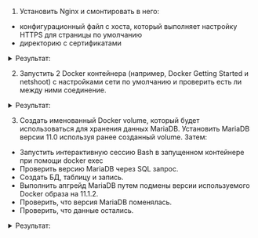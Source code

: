 1. Установить Nginx и смонтировать в него:
- конфигурационный файл с хоста, который выполняет настройку HTTPS для страницы по умолчанию
- директорию с сертификатами

<details><summary>Результат:</summary>

Пробрасываю файл conf.d в который добавил к описанию сервера на 80 порту, сервер с 443 по ssl, передача файла /etc/nginx/sites-available/default больше не требуется

![image](https://github.com/tms-dos21-onl/aleksey-ivanishchev/assets/93286236/b0edb4b1-a182-47e5-a8d7-a296d72f5dbc)

  
```
docker run --rm --name mynginx -d -v /c/Users/user/wsl/conf.d:/etc/nginx/conf.d -v /c/Users/user/wsl/default:/etc/nginx/sites-available/default -v /c/Users/user/wsl/ssl:/etc/nginx/ssl -p 1234:443 nginx
```
  
![image](https://github.com/tms-dos21-onl/aleksey-ivanishchev/assets/93286236/c3ed91b8-ff1f-4bb9-9a99-8a58c8da82ed)
![image](https://github.com/tms-dos21-onl/aleksey-ivanishchev/assets/93286236/962200fd-8366-45bd-9fe5-398c6460be8e)

![image](https://github.com/tms-dos21-onl/aleksey-ivanishchev/assets/93286236/95224c0f-c227-4b48-9a68-29eed75e2ffd)


</details>

2. Запустить 2 Docker контейнера (например, Docker Getting Started и netshoot) с настройками сети по умолчанию и проверить есть ли между ними соединение.

<details><summary>Результат:</summary>
Смотрю ip в запущенном контейнере:
  
![image](https://github.com/tms-dos21-onl/aleksey-ivanishchev/assets/93286236/4be24405-0e90-4eb9-9fed-aa9e44c0c0bd)

Ставлю netshoot и пингую:

![image](https://github.com/tms-dos21-onl/aleksey-ivanishchev/assets/93286236/412f5b1a-6c22-4ff7-ba2d-cab5f8a515c5)
![image](https://github.com/tms-dos21-onl/aleksey-ivanishchev/assets/93286236/dc6761a2-eea1-4701-b2f1-2bb79d38d1a5)

</details>

3. Создать именованный Docker volume, который будет использоваться для хранения данных MariaDB. Установить MariaDB версии 11.0 используя ранее созданный volume. Затем:
- Запустить интерактивную сессию Bash в запущенном контейнере при помощи docker exec
- Проверить версию MariaDB через SQL запрос.
- Создать БД, таблицу и запись.
- Выполнить апгрейд MariaDB путем подмены версии используемого Docker образа на 11.1.2.
- Проверить, что версия MariaDB поменялась.
- Проверить, что данные остались.

<details><summary>Результат:</summary>

Создал volume:

![image](https://github.com/tms-dos21-onl/aleksey-ivanishchev/assets/93286236/e8380ac8-95be-4979-a939-3a64a4c86176)

Скачал образ БД:

![image](https://github.com/tms-dos21-onl/aleksey-ivanishchev/assets/93286236/947628b3-f6c4-47c0-83b8-43b4c4db6c5a)

Запуск контейнера с mariadb версии 11.2 (установка пароля обязательна):
```
docker run -d -v maria:/var/lib/mysql/ --name mariaTest mariadb:11.0
```
![image](https://github.com/tms-dos21-onl/aleksey-ivanishchev/assets/93286236/4ac9c77c-f62d-4f59-b917-e0271e0faab3)

Запуск bash:

![image](https://github.com/tms-dos21-onl/aleksey-ivanishchev/assets/93286236/c5005d1b-e47d-42f0-89f1-82cd851fd9a9)

Установка mysql и mariadb:

![image](https://github.com/tms-dos21-onl/aleksey-ivanishchev/assets/93286236/2ebc155a-5373-42ca-997b-2445350a26e5)

![image](https://github.com/tms-dos21-onl/aleksey-ivanishchev/assets/93286236/54367c56-b1e5-4aad-9f6b-4bb672ec665e)

Проверка версии:

![image](https://github.com/tms-dos21-onl/aleksey-ivanishchev/assets/93286236/9c9d3bfe-5cc6-423a-8e5f-28bc69858c85)

Создаю БД, таблицу и запись:

![image](https://github.com/tms-dos21-onl/aleksey-ivanishchev/assets/93286236/df52b2e3-5dcd-4f15-87bd-b049b43ef700)

```
CREATE TABLE Customers
(
    Id INT,
    Age INT,
    FirstName VARCHAR(20),
    LastName VARCHAR(20)
);
```
![image](https://github.com/tms-dos21-onl/aleksey-ivanishchev/assets/93286236/11be5b07-8fbf-415a-9191-c826ef012b00)
```
INSERT Customers(Id, Age, FirstName, LastName) 
VALUES (1, 18, 'Иван', 'Иванов');
```
![image](https://github.com/tms-dos21-onl/aleksey-ivanishchev/assets/93286236/41d83a6a-e8f8-4dca-879c-4323ab2033f4)

Запуск контейнера с mariadb версии 11.3, проверка данных и версии БД:

![image](https://github.com/tms-dos21-onl/aleksey-ivanishchev/assets/93286236/ffe72184-963d-4851-b499-d9c8bf117091)

![image](https://github.com/tms-dos21-onl/aleksey-ivanishchev/assets/93286236/38c33295-ee8c-4acb-b200-821a90426169)

![image](https://github.com/tms-dos21-onl/aleksey-ivanishchev/assets/93286236/f998811a-f6bd-495e-9753-339e3cf8667c)

</details>


